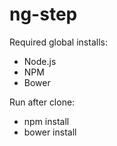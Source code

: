 # ng-step 

Required global installs:

- Node.js
- NPM
- Bower

Run after clone:

- npm install
- bower install



